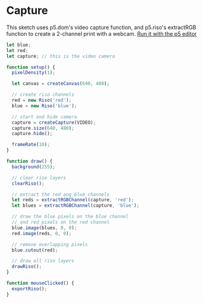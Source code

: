 # Capture

This sketch uses p5.dom's video capture function, and p5.riso's extractRGB function to create a 2-channel print with a webcam.
[Run it with the p5 editor](https://editor.p5js.org/brain/sketches/pdl2eG240)

```javascript
let blue;
let red;
let capture; // this is the video camera

function setup() {
  pixelDensity(1);

  let canvas = createCanvas(640, 480);

  // create riso channels
  red = new Riso('red');
  blue = new Riso('blue');

  // start and hide camera
  capture = createCapture(VIDEO);
  capture.size(640, 480);
  capture.hide();

  frameRate(10);
}

function draw() {
  background(255);

  // clear riso layers
  clearRiso();

  // extract the red ang blue channels
  let reds = extractRGBChannel(capture, 'red');
  let blues = extractRGBChannel(capture, 'blue');

  // draw the blue pixels on the blue channel
  // and red pixels on the red channel
  blue.image(blues, 0, 0);
  red.image(reds, 0, 0);

  // remove overlapping pixels
  blue.cutout(red);

  // draw all riso layers
  drawRiso();
}

function mouseClicked() {
  exportRiso();
}
```
